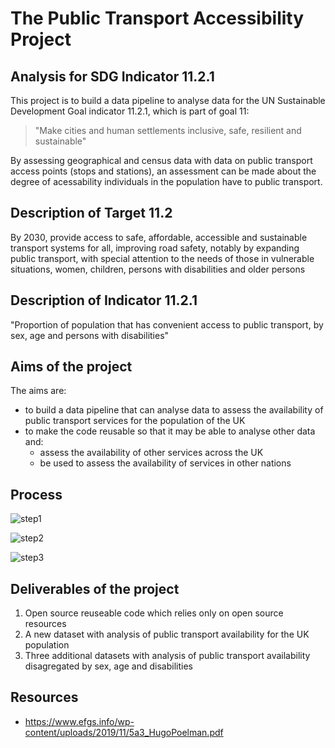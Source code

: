 # The Public Transport Accessibility Project 
## Analysis for SDG Indicator 11.2.1

This project is to build a data pipeline to analyse data for the UN Sustainable Development Goal indicator 11.2.1, which is part of goal 11:

> "Make cities and human settlements inclusive, safe, resilient and sustainable"

By assessing geographical and census data with data on public transport access points (stops and stations), an assessment can be made about the degree of acessability individuals in the population have to public transport. 


## Description of Target 11.2
By 2030, provide access to safe, affordable, accessible and sustainable transport systems for all, improving road safety, notably by expanding public transport, with special attention to the needs of those in vulnerable situations, women, children, persons with disabilities and older persons 


## Description of Indicator 11.2.1
"Proportion of population that has convenient access to public transport, by sex, age and persons with disabilities"


## Aims of the project

The aims are:

* to build a data pipeline that can analyse data to assess the availability of public transport services for the population of the UK
* to make the code reusable so that it may be able to analyse other data and:
    * assess the availability of other services across the UK
    * be used to assess the availability of services in other nations

## Process

![step1](https://github.com/james-westwood/SDG_11.2.1/raw/master/img_readme/11-2-1-process-step1.jpg)

![step2](https://github.com/james-westwood/SDG_11.2.1/raw/master/img_readme/11-2-1-process-step2.jpg)

![step3](https://github.com/james-westwood/SDG_11.2.1/raw/master/img_readme/11-2-1-process-step3.jpg)


## Deliverables of the project

1. Open source reuseable code which relies only on open source resources
2. A new dataset with analysis of public transport availability for the UK population
3. Three additional datasets with analysis of public transport availability disagregated by sex, age and disabilities

## Resources

- https://www.efgs.info/wp-content/uploads/2019/11/5a3_HugoPoelman.pdf


